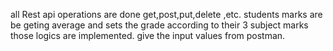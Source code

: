 all Rest api operations are done get,post,put,delete ,etc.
students marks are be geting average and sets the grade according to their 3 subject marks those logics are implemented.
give the input values from postman.
